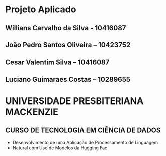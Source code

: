 # Projeto Aplicado
## Willians Carvalho da Silva - 10416087
## João Pedro Santos Oliveira – 10423752
## Cesar Valentim Silva – 10416087
## Luciano Guimaraes Costas – 10289655

# UNIVERSIDADE PRESBITERIANA MACKENZIE
## CURSO DE TECNOLOGIA EM CIÊNCIA DE DADOS
- Desenvolvimento de uma Aplicação de Processamento de Linguagem
- Natural com Uso de Modelos da Hugging Fac


